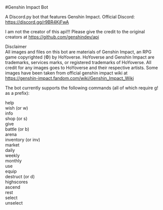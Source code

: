 #Genshin Impact Bot

A Discord.py bot that features Genshin Impact.
Official Discord: https://discord.gg/r9BR4KjFwA

I am not the creator of this api!!! 
Please give the credit to the original creators at https://github.com/genshindev/api

Disclaimer<br>
All images and files on this bot are materials of Genshin Impact, an RPG game copyrighted (©) by HoYoverse. HoYoverse and Genshin Impact are trademarks, services marks, or registered trademarks of HoYoverse. All credit for any images goes to HoYoverse and their respective artists.
Some images have been taken from official genshin impact wiki at https://genshin-impact.fandom.com/wiki/Genshin_Impact_Wiki

The bot currently supports the following commands (all of which require g! as a prefix):

help <br>
wish (or w) <br>
info<br>
shop (or s)<br>
give<br>
battle (or b)<br>
arena<br>
inventory (or inv)<br>
market<br>
daily<br>
weekly<br>
monthly<br>
use<br>
equip<br>
destruct (or d)<br>
highscores<br>
ascend<br>
rest<br>
select<br>
unselect
